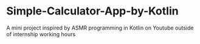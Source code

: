 # Simple-Calculator-App-by-Kotlin
A mini project inspired by ASMR programming in Kotlin on Youtube outside of internship working hours
